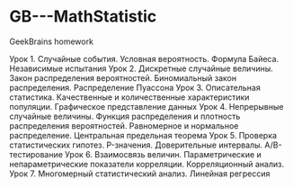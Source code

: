 # GB---MathStatistic
GeekBrains homework

Урок 1. Случайные события. Условная вероятность. Формула Байеса. Независимые испытания
Урок 2. Дискретные случайные величины. Закон распределения вероятностей. Биномиальный закон распределения. Распределение Пуассона
Урок 3. Описательная статистика. Качественные и количественные характеристики популяции. Графическое представление данных
Урок 4. Непрерывные случайные величины. Функция распределения и плотность распределения вероятностей. Равномерное и нормальное распределение. Центральная предельная теорема
Урок 5. Проверка статистических гипотез. P-значения. Доверительные интервалы. A/B-тестирование
Урок 6. Взаимосвязь величин. Параметрические и непараметрические показатели корреляции. Корреляционный анализ.
Урок 7. Многомерный статистический анализ. Линейная регрессия

